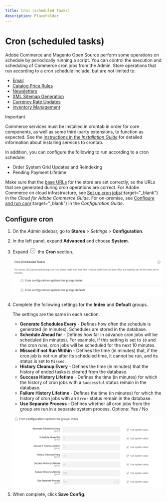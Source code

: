 ```yaml
---
title: Cron (scheduled tasks)
description: Placeholder
---
```

# Cron (scheduled tasks)

Adobe Commerce and Magento Open Source perform some operations on schedule by periodically running a script. You can control the execution and scheduling of Commerce cron jobs from the Admin. Store operations that run according to a cron schedule include, but are not limited to:

- [Email](email-communications.md)
- [Catalog Price Rules](../merchandising-promotions/price-rules-catalog.md)
- [Newsletters](../merchandising-promotions/newsletters.md)
- [XML Sitemap Generation](../merchandising-promotions/sitemap-xml.md)
- [Currency Rate Updates](../stores-purchase/currency-update.md)
- [Inventory Management](../inventory-management/introduction.md)

>[!IMPORTANT]
>
>Commerce services must be installed in crontab in order for core components, as well as some third-party extensions, to function as expected.
See the [instructions in the _Installation Guide_](https://experienceleague.adobe.com/docs/commerce-operations/installation-guide/next-steps/configuration.html) for detailed information about installing services to crontab.

In addition, you can configure the following to run according to a cron schedule:

- Order System Grid Updates and Reindexing
- Pending Payment Lifetime

Make sure that the [base URLs](../stores-purchase/store-urls.md) for the store are set correctly, so the URLs that are generated during cron operations are correct. For Adobe Commerce on cloud infrastructure, see [Set up cron jobs](https://devdocs.magento.com/cloud/configure/setup-cron-jobs.html){:target="_blank"} in the _Cloud for Adobe Commerce Guide_. For on-premise, see [Configure and run con](https://experienceleague.adobe.com/docs/commerce-operations/configuration-guide/cli/configure-cron-jobs.html){:target="_blank"} in the _Configuration Guide_.

## Configure cron

1. On the _Admin_ sidebar, go to **Stores** > _Settings_ > **Configuration**.

1. In the left panel, expand **Advanced** and choose **System**.

1. Expand ![Expansion selector](../assets/icon-display-expand.png) the **Cron** section.

   ![Advanced configuration - cron tasks](../configuration-reference/advanced/assets/system-cron.png)<!-- zoom -->

1. Complete the following settings for the **Index** and **Default** groups.

   The settings are the same in each section.

   - **Generate Schedules Every** - Defines how often the schedule is generated (in minutes). Schedules are stored in the database.
   - **Schedule Ahead for** - Defines how far in advance cron jobs will be scheduled (in minutes). For example, if this setting is set to `10` and the cron runs, cron jobs will be scheduled for the next 10 minutes.
   - **Missed if not Run Within** - Defines the time (in minutes) that, if the cron job is not run after its scheduled time, it cannot be run, and its status is set to `Missed`.
   - **History Cleanup Every** - Defines the time (in minutes) that the history of ended tasks is cleared from the database.
   - **Success History Lifetime** - Defines the time (in minutes) for which the history of cron jobs with a `Successful` status remain in the database.
   - **Failure History Lifetime** - Defines the time (in minutes) for which the history of cron jobs with an `Error` status remain in the database.
   - **Use Separate Process** - Defines whether all cron jobs from the group are run in a separate system process. Options: Yes / No

   ![Advanced configuration - cron group index](../configuration-reference/advanced/assets/system-cron-group-index.png)<!-- zoom -->

1. When complete, click **Save Config**.
